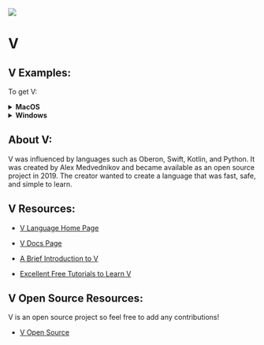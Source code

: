 <img src="https://raw.githubusercontent.com/rtoal/polyglot/master/docs/resources/v-64.png">

# V

## V Examples:

To get V:
<details><summary><b>MacOS</b></summary>
  
<br />In your terminal (Mac Terminal): <br />

  ```sh
    $ git clone https://github.com/vlang/v
    $ cd v
    $ make
  ```  
 </details>
<details><summary><b>Windows</b></summary>
  
<br />In your terminal (Command Prompt or Shell): <br />

  ```sh
    $ git clone https://github.com/vlang/v
    $ cd v
    $ make.bat 
  ```  
</details>


## About V:

V was influenced by languages such as Oberon, Swift, Kotlin, and Python. It was created by Alex Medvednikov and became available as an open source project in 2019. The creator wanted to create a language that was fast, safe, and simple to learn.


## V Resources:

- [V Language Home Page](https://vlang.io)

- [V Docs Page](https://github.com/vlang/v/blob/master/doc/docs.md)

- [A Brief Introduction to V](https://www.makeuseof.com/v-language-brief-introduction/)

- [Excellent Free Tutorials to Learn V](https://www.linuxlinks.com/excellent-free-tutorials-learn-v/)


## V Open Source Resources:

V is an open source project so feel free to add any contributions!

- [V Open Source](https://github.com/vlang/v)